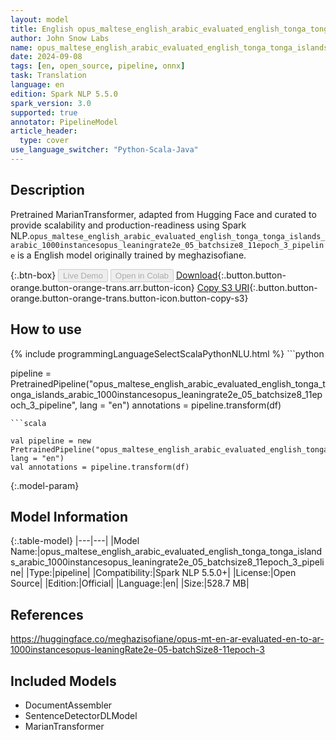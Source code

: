 ```yaml
---
layout: model
title: English opus_maltese_english_arabic_evaluated_english_tonga_tonga_islands_arabic_1000instancesopus_leaningrate2e_05_batchsize8_11epoch_3_pipeline pipeline MarianTransformer from meghazisofiane
author: John Snow Labs
name: opus_maltese_english_arabic_evaluated_english_tonga_tonga_islands_arabic_1000instancesopus_leaningrate2e_05_batchsize8_11epoch_3_pipeline
date: 2024-09-08
tags: [en, open_source, pipeline, onnx]
task: Translation
language: en
edition: Spark NLP 5.5.0
spark_version: 3.0
supported: true
annotator: PipelineModel
article_header:
  type: cover
use_language_switcher: "Python-Scala-Java"
---
```


## Description

Pretrained MarianTransformer, adapted from Hugging Face and curated to provide scalability and production-readiness using Spark NLP.`opus_maltese_english_arabic_evaluated_english_tonga_tonga_islands_arabic_1000instancesopus_leaningrate2e_05_batchsize8_11epoch_3_pipeline` is a English model originally trained by meghazisofiane.

{:.btn-box}
<button class="button button-orange" disabled>Live Demo</button>
<button class="button button-orange" disabled>Open in Colab</button>
[Download](https://s3.amazonaws.com/auxdata.johnsnowlabs.com/public/models/opus_maltese_english_arabic_evaluated_english_tonga_tonga_islands_arabic_1000instancesopus_leaningrate2e_05_batchsize8_11epoch_3_pipeline_en_5.5.0_3.0_1725832328393.zip){:.button.button-orange.button-orange-trans.arr.button-icon}
[Copy S3 URI](s3://auxdata.johnsnowlabs.com/public/models/opus_maltese_english_arabic_evaluated_english_tonga_tonga_islands_arabic_1000instancesopus_leaningrate2e_05_batchsize8_11epoch_3_pipeline_en_5.5.0_3.0_1725832328393.zip){:.button.button-orange.button-orange-trans.button-icon.button-copy-s3}

## How to use



<div class="tabs-box" markdown="1">
{% include programmingLanguageSelectScalaPythonNLU.html %}
```python

pipeline = PretrainedPipeline("opus_maltese_english_arabic_evaluated_english_tonga_tonga_islands_arabic_1000instancesopus_leaningrate2e_05_batchsize8_11epoch_3_pipeline", lang = "en")
annotations =  pipeline.transform(df)   

```
```scala

val pipeline = new PretrainedPipeline("opus_maltese_english_arabic_evaluated_english_tonga_tonga_islands_arabic_1000instancesopus_leaningrate2e_05_batchsize8_11epoch_3_pipeline", lang = "en")
val annotations = pipeline.transform(df)

```
</div>

{:.model-param}
## Model Information

{:.table-model}
|---|---|
|Model Name:|opus_maltese_english_arabic_evaluated_english_tonga_tonga_islands_arabic_1000instancesopus_leaningrate2e_05_batchsize8_11epoch_3_pipeline|
|Type:|pipeline|
|Compatibility:|Spark NLP 5.5.0+|
|License:|Open Source|
|Edition:|Official|
|Language:|en|
|Size:|528.7 MB|

## References

https://huggingface.co/meghazisofiane/opus-mt-en-ar-evaluated-en-to-ar-1000instancesopus-leaningRate2e-05-batchSize8-11epoch-3

## Included Models

- DocumentAssembler
- SentenceDetectorDLModel
- MarianTransformer